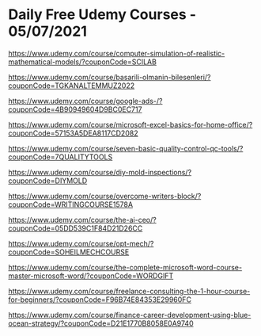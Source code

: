 # Daily Free Udemy Courses - 05/07/2021

https://www.udemy.com/course/computer-simulation-of-realistic-mathematical-models/?couponCode=SCILAB
https://www.udemy.com/course/basarili-olmanin-bilesenleri/?couponCode=TGKANALTEMMUZ2022
https://www.udemy.com/course/google-ads-/?couponCode=4B90949604D9BC0EC717
https://www.udemy.com/course/microsoft-excel-basics-for-home-office/?couponCode=57153A5DEA8117CD2082
https://www.udemy.com/course/seven-basic-quality-control-qc-tools/?couponCode=7QUALITYTOOLS
https://www.udemy.com/course/diy-mold-inspections/?couponCode=DIYMOLD
https://www.udemy.com/course/overcome-writers-block/?couponCode=WRITINGCOURSE1578A
https://www.udemy.com/course/the-ai-ceo/?couponCode=05DD539C1F84D21D26CC
https://www.udemy.com/course/opt-mech/?couponCode=SOHEILMECHCOURSE
https://www.udemy.com/course/the-complete-microsoft-word-course-master-microsoft-word/?couponCode=WORDGIFT
https://www.udemy.com/course/freelance-consulting-the-1-hour-course-for-beginners/?couponCode=F96B74E84353E29960FC
https://www.udemy.com/course/finance-career-development-using-blue-ocean-strategy/?couponCode=D21E1770B8058E0A9740
